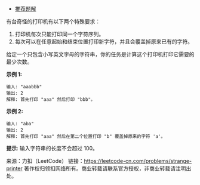 * [推荐题解](https://blog.csdn.net/qq_41855420/article/details/89382912)

有台奇怪的打印机有以下两个特殊要求：

1. 打印机每次只能打印同一个字符序列。
2. 每次可以在任意起始和结束位置打印新字符，并且会覆盖掉原来已有的字符。

给定一个只包含小写英文字母的字符串，你的任务是计算这个打印机打印它需要的最少次数。

**示例 1:**
```
输入: "aaabbb"
输出: 2
解释: 首先打印 "aaa" 然后打印 "bbb"。
```
**示例 2:**
```
输入: "aba"
输出: 2
解释: 首先打印 "aaa" 然后在第二个位置打印 "b" 覆盖掉原来的字符 'a'。
```
**提示**: 输入字符串的长度不会超过 100。

来源：力扣（LeetCode）
链接：https://leetcode-cn.com/problems/strange-printer
著作权归领扣网络所有。商业转载请联系官方授权，非商业转载请注明出处。
